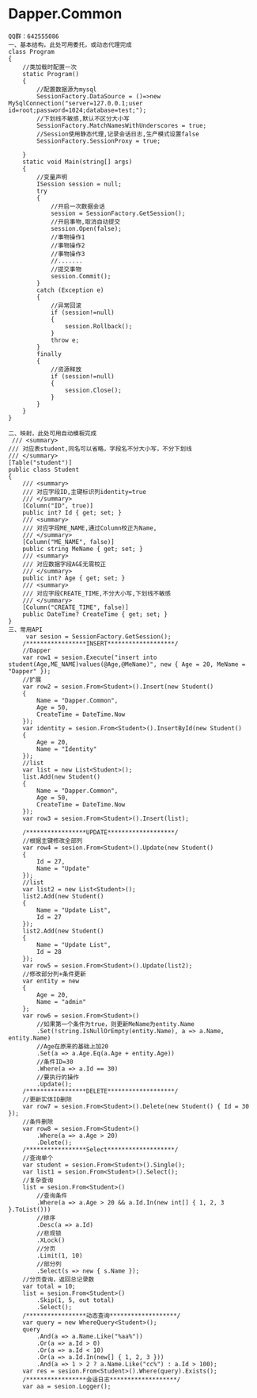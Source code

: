 # Dapper.Common


    QQ群：642555086
    一、基本结构，此处可用委托，或动态代理完成
    class Program
    {
        //类加载时配置一次
        static Program()
        {
            //配置数据源为mysql
            SessionFactory.DataSource = ()=>new MySqlConnection("server=127.0.0.1;user id=root;password=1024;database=test;");
            //下划线不敏感,默认不区分大小写
            SessionFactory.MatchNamesWithUnderscores = true;
            //Session使用静态代理,记录会话日志,生产模式设置false
            SessionFactory.SessionProxy = true;

        }
        static void Main(string[] args)
        {
            //变量声明
            ISession session = null;
            try
            {
                //开启一次数据会话
                session = SessionFactory.GetSession();
                //开启事物,取消自动提交
                session.Open(false);
                //事物操作1
                //事物操作2
                //事物操作3
                //.......
                //提交事物
                session.Commit();
            }
            catch (Exception e)
            {
                //异常回滚
                if (session!=null)
                {
                    session.Rollback();
                }
                throw e;
            }
            finally
            {
                //资源释放
                if (session!=null)
                {
                    session.Close();
                }
            }
        }
    }
    
    二、映射，此处可用自动模板完成
     /// <summary>
    /// 对应表student,同名可以省略，字段名不分大小写，不分下划线
    /// </summary>
    [Table("student")]
    public class Student
    {
        /// <summary>
        /// 对应字段ID,主键标识列identity=true
        /// </summary>
        [Column("ID", true)]
        public int? Id { get; set; }
        /// <summary>
        /// 对应字段ME_NAME,通过Column校正为Name,
        /// </summary>
        [Column("ME_NAME", false)]
        public string MeName { get; set; }
        /// <summary>
        /// 对应数据字段AGE无需校正
        /// </summary>
        public int? Age { get; set; }
        /// <summary>
        /// 对应字段CREATE_TIME,不分大小写,下划线不敏感
        /// </summary>
        [Column("CREATE_TIME", false)]
        public DateTime? CreateTime { get; set; }
    }
    三、常用API
         var sesion = SessionFactory.GetSession();
        /*****************INSERT*******************/
        //Dapper
        var row1 = sesion.Execute("insert into student(Age,ME_NAME)values(@Age,@MeName)", new { Age = 20, MeName = "Dapper" });
        //扩展
        var row2 = sesion.From<Student>().Insert(new Student()
        {
            Name = "Dapper.Common",
            Age = 50,
            CreateTime = DateTime.Now
        });
        var identity = sesion.From<Student>().InsertById(new Student()
        {
            Age = 20,
            Name = "Identity"
        });
        //list
        var list = new List<Student>();
        list.Add(new Student()
        {
            Name = "Dapper.Common",
            Age = 50,
            CreateTime = DateTime.Now
        });
        var row3 = sesion.From<Student>().Insert(list);

        /*****************UPDATE*******************/
        //根据主键修改全部列
        var row4 = sesion.From<Student>().Update(new Student()
        {
            Id = 27,
            Name = "Update"
        });
        //list
        var list2 = new List<Student>();
        list2.Add(new Student()
        {
            Name = "Update List",
            Id = 27
        });
        list2.Add(new Student()
        {
            Name = "Update List",
            Id = 28
        });
        var row5 = sesion.From<Student>().Update(list2);
        //修改部分列+条件更新
        var entity = new
        {
            Age = 20,
            Name = "admin"
        };
        var row6 = sesion.From<Student>()
            //如果第一个条件为true，则更新MeName为entity.Name
            .Set(!string.IsNullOrEmpty(entity.Name), a => a.Name, entity.Name)
            //Age在原来的基础上加20
            .Set(a => a.Age.Eq(a.Age + entity.Age))
            //条件ID=30
            .Where(a => a.Id == 30)
            //要执行的操作
            .Update();
        /*****************DELETE*******************/
        //更新实体ID删除
        var row7 = sesion.From<Student>().Delete(new Student() { Id = 30 });
        //条件删除
        var row8 = sesion.From<Student>()
            .Where(a => a.Age > 20)
            .Delete();
        /*****************Select*******************/
        //查询单个
        var student = sesion.From<Student>().Single();
        var list1 = sesion.From<Student>().Select();
        //复杂查询
        list = sesion.From<Student>()
            //查询条件
            .Where(a => a.Age > 20 && a.Id.In(new int[] { 1, 2, 3 }.ToList()))
            //排序
            .Desc(a => a.Id)
            //悲观锁
            .XLock()
            //分页
            .Limit(1, 10)
            //部分列
            .Select(s => new { s.Name });
        //分页查询，返回总记录数
        var total = 10;
        list = sesion.From<Student>()
            .Skip(1, 5, out total)
            .Select();
        /*****************动态查询*******************/
        var query = new WhereQuery<Student>();
        query
            .And(a => a.Name.Like("%aa%"))
            .Or(a => a.Id > 0)
            .Or(a => a.Id < 10)
            .Or(a => a.Id.In(new[] { 1, 2, 3 }))
            .And(a => 1 > 2 ? a.Name.Like("cc%") : a.Id > 100);
        var res = sesion.From<Student>().Where(query).Exists();
        /*****************会话日志*******************/
        var aa = sesion.Logger();

